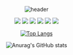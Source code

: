 <div align="center">

![header](https://capsule-render.vercel.app/api?type=wave&color=000000&height=200&&text=Hello&fontColor={FF0000})
</div>
<div align="center">
  
<img src="https://img.shields.io/badge/java-000000?style=flat-square&logo=Java&logoColor=FFFFFF"/> <img src="https://img.shields.io/badge/python-FF0000?style=flat-square&logo=python&logoColor=FFFFFF"/>
<img src="https://img.shields.io/badge/css3-000000?style=flat-square&logo=css3&logoColor=FFFFFF"/>
<img src="https://img.shields.io/badge/c-000000?style=flat-square&logo=c&logoColor=FFFFFF"/>
<img src="https://img.shields.io/badge/javascript-000000?style=flat-square&logo=javascript&logoColor=FFFFFF"/>
<img src="https://img.shields.io/badge/HTML5-000000?style=flat-square&logo=HTML5&logoColor=FFFFFF"/>
</div>
<div align="center">
  
[![Top Langs](https://github-readme-stats.vercel.app/api/top-langs/?username=biyakim&theme=dark&color=FF0000)](https://github.com/biyakim/github-readme-stats)

![Anurag's GitHub stats](https://github-readme-stats.vercel.app/api?username=biyakim&show_icons=true&theme=dark)
</div>

